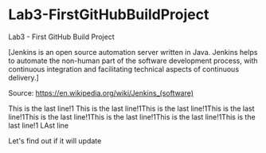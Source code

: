 # Lab3-FirstGitHubBuildProject
Lab3 - First GitHub Build Project

[Jenkins is an open source automation server written in Java.
Jenkins helps to automate the non-human part of the software development process, with continuous integration and facilitating technical aspects of continuous delivery.]

Source: https://en.wikipedia.org/wiki/Jenkins_(software)

This is the last line!1 This is the last line!1This is the last line!1This is the last line!1This is the last line!1This is the last line!1This is the last line!1This is the last line!1
LAst line

Let's find out if it will update
